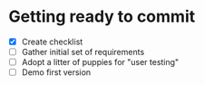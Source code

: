 # Getting ready to commit
- [x] Create checklist
- [ ] Gather initial set of requirements
- [ ] Adopt a litter of puppies for "user testing"
- [ ] Demo first version
